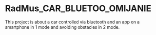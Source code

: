 # RadMus_CAR_BLUETOO_OMIJANIE
This project is about a car controlled via bluetooth and an app on a smartphone in 1 mode and avoiding obstacles in 2 mode.
